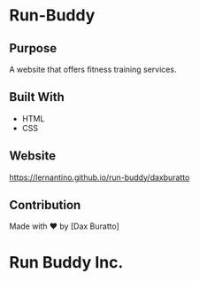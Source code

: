 # Run-Buddy

## Purpose
A website that offers fitness training services.

## Built With
* HTML
* CSS

## Website
https://lernantino.github.io/run-buddy/daxburatto

## Contribution
Made with ❤️ by [Dax Buratto]


# Run Buddy Inc.